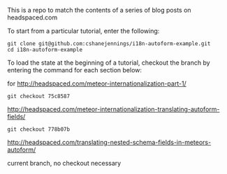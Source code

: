 This is a repo to match the contents of a series of blog posts on headspaced.com

To start from a particular tutorial, enter the following:

    git clone git@github.com:cshanejennings/i18n-autoform-example.git
    cd i18n-autoform-example


To load the state at the beginning of a tutorial, checkout the branch by entering the command for each section below:

for http://headspaced.com/meteor-internationalization-part-1/

    git checkout 75c8587

http://headspaced.com/meteor-internationalization-translating-autoform-fields/

    git checkout 778b07b

http://headspaced.com/translating-nested-schema-fields-in-meteors-autoform/

current branch, no checkout necessary

